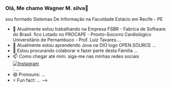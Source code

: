 ### Olá, Me chamo Wagner M. silva👋
sou formado Sistemas De Informação na Faculdade Estácio em Recife - PE
- 🔭 Atualmente estou trabalhando na Empresa FSBR - Fabrica de Software do Brasil. fico Lotado no PROCAPE - Pronto-Socorro Cardiológico Universitário de Pernambuco - Prof. Luiz Tavares....
- 🌱 Atualmente estou aprendendo Jova na DIO logo OPEN.SOURCE ...
- 👯 Estou procurando colaborar e fazer parte desta Fámilia ...
- 📫 Como chegar até mim. siga-me nas minhas redes sociais  <a href="instagram.html" target="tela"><img src="imagens/logo-instagram.jpg" alt="Instagram"></a><br>: ...
- 😄 Pronouns: ...
- ⚡ Fun fact: ...
-->
